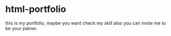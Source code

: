 # html-portfolio
this is my portfolio, maybe you want check my skill also you can invite me to be your patner.
